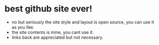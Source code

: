 # best github site ever!

 - no but seriously the site style and layout is open source, you can use it as you like.
 - the site contents is mine, you cant use it.
 - links back are appreciated but not necessary.
